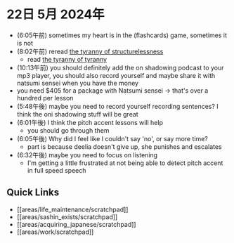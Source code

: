 # 22日 5月 2024年
- (6:05午前) sometimes my heart is in the (flashcards) game, sometimes it is not
- (8:02午前) reread [the tyranny of structurelessness](https://www.jofreeman.com/joreen/tyranny.htm)
  - read [the tyranny of tyranny](https://theanarchistlibrary.org/library/cathy-levine-the-tyranny-of-tyranny)
- (10:13午前) you should definitely add the on shadowing podcast to your mp3 player, you should also record yourself and maybe share it with natsumi sensei when you have the money
- you need $405 for a package with Natsumi sensei -> that's over a hundred per lesson
- (5:48午後) maybe you need to record yourself recording sentences? I think the oni shadowing stuff will be great
- (6:01午後) I think the pitch accent lessons will help
  - you should go through them
- (6:05午後) Why did I feel like I couldn't say 'no', or say more time?
  - part is because deelia doesn't give up, she punishes and escalates
- (6:32午後) maybe you need to focus on listening
  - I'm getting a little frustrated at not being able to detect pitch accent in full speed speech







## Quick Links
- [[areas/life_maintenance/scratchpad]]
- [[areas/sashin_exists/scratchpad]]
- [[areas/acquiring_japanese/scratchpad]]
- [[areas/work/scratchpad]]
